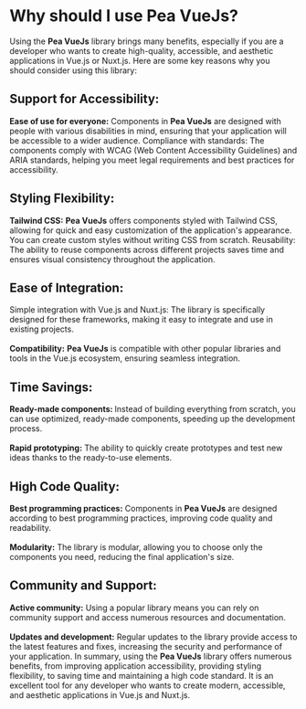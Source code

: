 # Why should I use Pea VueJs?

Using the <b class="text-[#d5e47c]">Pea VueJs</b> library brings many benefits, especially if you are a developer who wants to create high-quality, accessible, and aesthetic applications in Vue.js or Nuxt.js. Here are some key reasons why you should consider using this library:

## Support for Accessibility:

<b class="text-[#d5e47c]">Ease of use for everyone:</b> Components in <b class="text-[#d5e47c]">Pea VueJs</b> are designed with people with various disabilities in mind, ensuring that your application will be accessible to a wider audience.
Compliance with standards: The components comply with WCAG (Web Content Accessibility Guidelines) and ARIA standards, helping you meet legal requirements and best practices for accessibility.

## Styling Flexibility:

<b class="text-[#d5e47c]">Tailwind CSS:</b> <b class="text-[#d5e47c]">Pea VueJs</b> offers components styled with Tailwind CSS, allowing for quick and easy customization of the application's appearance. You can create custom styles without writing CSS from scratch.
Reusability: The ability to reuse components across different projects saves time and ensures visual consistency throughout the application.

## Ease of Integration:

Simple integration with Vue.js and Nuxt.js: The library is specifically designed for these frameworks, making it easy to integrate and use in existing projects.
<br><br>
<b class="text-[#d5e47c]">Compatibility:</b> <b class="text-[#d5e47c]">Pea VueJs</b> is compatible with other popular libraries and tools in the Vue.js ecosystem, ensuring seamless integration.

## Time Savings:

<b class="text-[#d5e47c]">Ready-made components: </b>Instead of building everything from scratch, you can use optimized, ready-made components, speeding up the development process.
<br><br>
<b class="text-[#d5e47c]">Rapid prototyping:</b> The ability to quickly create prototypes and test new ideas thanks to the ready-to-use elements.

## High Code Quality:

<b class="text-[#d5e47c]">Best programming practices:</b> Components in <b class="text-[#d5e47c]">Pea VueJs</b> are designed according to best programming practices, improving code quality and readability. <br/><br/>
<b class="text-[#d5e47c]">Modularity:</b> The library is modular, allowing you to choose only the components you need, reducing the final application's size.

## Community and Support:

<b class="text-[#d5e47c]">Active community:</b> Using a popular library means you can rely on community support and access numerous resources and documentation.<br><br>
<b class="text-[#d5e47c]">Updates and development:</b> Regular updates to the library provide access to the latest features and fixes, increasing the security and performance of your application.
In summary, using the <b class="text-[#d5e47c]">Pea VueJs</b> library offers numerous benefits, from improving application accessibility, providing styling flexibility, to saving time and maintaining a high code standard. It is an excellent tool for any developer who wants to create modern, accessible, and aesthetic applications in Vue.js and Nuxt.js.
